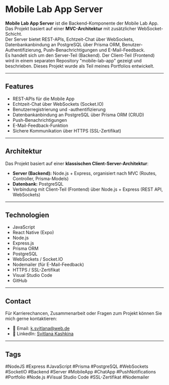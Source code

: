 # Mobile Lab App Server

**Mobile Lab App Server** ist die Backend-Komponente der Mobile Lab App.  
Das Projekt basiert auf einer **MVC-Architektur** mit zusätzlicher WebSocket-Schicht.  
Der Server bietet REST-APIs, Echtzeit-Chat über WebSockets, Datenbankanbindung an PostgreSQL über Prisma ORM, Benutzer-Authentifizierung, Push-Benachrichtigungen und E-Mail-Feedback.  
 Es handelt sich um den Server-Teil (Backend). Der Client-Teil (Frontend) wird in einem separaten Repository "mobile-lab-app" gezeigt und beschrieben. 
Dieses Projekt wurde als Teil meines Portfolios entwickelt.

---

## Features
- REST-APIs für die Mobile App  
- Echtzeit-Chat über WebSockets (Socket.IO)  
- Benutzerregistrierung und -authentifizierung  
- Datenbankanbindung an PostgreSQL über Prisma ORM (CRUD)  
- Push-Benachrichtigungen  
- E-Mail-Feedback-Funktion
- Sichere Kommunikation über HTTPS (SSL-Zertifikat)

---

## Architektur
Das Projekt basiert auf einer **klassischen Client-Server-Architektur**:  
- **Server (Backend):** Node.js + Express, organisiert nach MVC (Routes, Controller, Prisma-Models)  
- **Datenbank:** PostgreSQL  
- Verbindung mit Client-Teil (Frontend)  über Node.js + Express (REST API, WebSockets)
  
---

## Technologien
- JavaScript
- React Native (Expo)
- Node.js  
- Express.js  
- Prisma ORM  
- PostgreSQL  
- WebSockets / Socket.IO  
- Nodemailer (für E-Mail-Feedback)  
- HTTPS / SSL-Zertifikat   
- Visual Studio Code  
- GitHub  

---

## Contact
Für Karrierechancen, Zusammenarbeit oder Fragen zum Projekt können Sie mich gerne kontaktieren:

- 📧 Email: [k.svitlana@web.de](mailto:k.svitlana@web.de)  
- 🔗 LinkedIn: [Svitlana Kashkina](https://www.linkedin.com/in/svitlana-kashkina-12a0922b4/)

---

## Tags
#NodeJS #Express #JavaScript #Prisma #PostgreSQL #WebSockets #SocketIO #Backend #Server #MobileApp #ChatApp #PushNotifications #Portfolio #Node.js #Visual Studio Code #SSL-Zertifikat #Nodemailer
